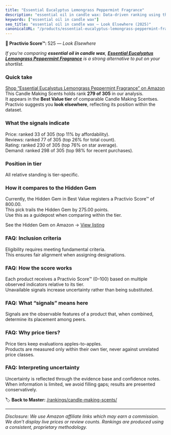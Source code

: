 ```yaml
---
title: "Essential Eucalyptus Lemongrass Peppermint Fragrance"
description: "essential oil in candle wax: Data-driven ranking using the Practivio Score™. Positioned by quality, value, demand, findability, momentum."
keywords: ["essential oil in candle wax"]
seo_title: "essential oil in candle wax — Look Elsewhere (2025)"
canonicalURL: "/products/essential-eucalyptus-lemongrass-peppermint-fragrance-B0D1FQ27Q9/"
---
```


**🚫 Practivio Score™:** 525 — _Look Elsewhere_


*If you're comparing **essential oil in candle wax**, **[Essential Eucalyptus Lemongrass Peppermint Fragrance](https://www.amazon.com/dp/B0D1FQ27Q9?tag=practivio-20)** is a strong alternative to put on your shortlist.*
### Quick take
[Shop “Essential Eucalyptus Lemongrass Peppermint Fragrance” on Amazon](https://www.amazon.com/dp/B0D1FQ27Q9?tag=practivio-20)
This Candle Making Scents holds rank **279 of 305** in our analysis.  
It appears in the **Best Value tier** of comparable Candle Making Scentses.  
Practivio suggests you **look elsewhere**, reflecting its position within the dataset.

### What the signals indicate
Price: ranked 33 of 305 (top 11% by affordability).  
Reviews: ranked 77 of 305 (top 26% for total count).  
Rating: ranked 230 of 305 (top 76% on star average).  
Demand: ranked 298 of 305 (top 98% for recent purchases).

### Position in tier
All relative standing is tier-specific.

### How it compares to the Hidden Gem
Currently, the Hidden Gem in Best Value registers a Practivio Score™ of 800.00.  
This pick trails the Hidden Gem by 275.00 points.  
Use this as a guidepost when comparing within the tier.  

See the Hidden Gem on Amazon → [View listing](https://www.amazon.com/dp/B0F18RY1FR?tag=practivio-20)

### FAQ: Inclusion criteria
Eligibility requires meeting fundamental criteria.  
This ensures fair alignment when assigning designations.

### FAQ: How the score works
Each product receives a Practivio Score™ (0–100) based on multiple observed indicators relative to its tier.  
Unavailable signals increase uncertainty rather than being substituted.

### FAQ: What “signals” means here
Signals are the observable features of a product that, when combined, determine its placement among peers.

### FAQ: Why price tiers?
Price tiers keep evaluations apples-to-apples.  
Products are measured only within their own tier, never against unrelated price classes.

### FAQ: Interpreting uncertainty
Uncertainty is reflected through the evidence base and confidence notes.  
When information is limited, we avoid filling gaps; results are presented conservatively.


🏷️ **Back to Master:** [/rankings/candle-making-scents/](/rankings/candle-making-scents/)

---
_Disclosure: We use Amazon affiliate links which may earn a commission. We don’t display live prices or review counts. Rankings are produced using a consistent, proprietary methodology._
